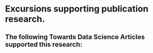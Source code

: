 # Excursions supporting publication research.

The following Towards Data Science Articles supported this research:
- 

